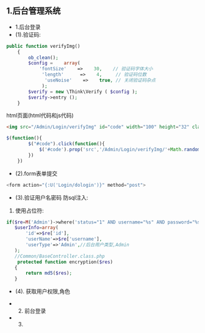 ## 1.后台管理系统
- 1.后台登录
- (1).验证码:
```php
public function verifyImg()
    {
        ob_clean();
        $config =    array(
            'fontSize'    =>    30,    // 验证码字体大小
             'length'      =>    4,     // 验证码位数
              'useNoise'    =>    true, // 关闭验证码杂点
             );
        $verify = new \Think\Verify ( $config );
        $verify->entry ();
    }
```

html页面(html代码和js代码)
```html
<img src="/Admin/Login/verifyImg" id="code" width="100" height="32" class="passcode" style="height:43px;cursor:pointer;">
```

```javascript
$(function(){
        $("#code").click(function(){
            $('#code').prop('src','/Admin/Login/verifyImg/'+Math.random());
        })
    })
```
- (2).form表单提交
```php
<form action="{:U('Login/dologin')}" method="post">
```

- (3).验证用户名密码
防sql注入:
 1. 使用占位符:
 ```php
 if($re=M('Admin')->where('status="1" AND username="%s" AND password="%s"',$username,$this->encryption($password))->find()){
    $userInfo=array(
        'id'=>$re['id'],
        'userName'=>$re['username'],
        'userType'=>'Admin',//后台用户类型,Admin
    );
    //Common/BaseController.class.php
     protected function encryption($res)
    {
        return md5($res);
    }
 ```
 <!-- 2. 使用数组: -->
 - (4). 获取用户权限,角色

<!-- array(4) {
  ["org"] => string(5) "super"
  ["m"] => array(1) {
    [0] => string(5) "Admin"
  }
  ["a"] => array(1) {
    ["Statis"] => array(1) {
      [0] => string(4) "info"
    }
  }
  ["c"] => array(1) {
    [0] => string(6) "Statis"
  }
} 
$auth:
array(4) {
  ["org"] => string(5) "super"
  ["m"] => array(1) {
    [0] => string(5) "Admin"
  }
  ["a"] => array(1) {
    ["Statis"] => array(1) {
      [0] => string(4) "info"
    }
  }
  ["c"] => array(1) {
    [0] => string(6) "Statis"
  }
}



-->


- 2. 前台登录

- 3. 